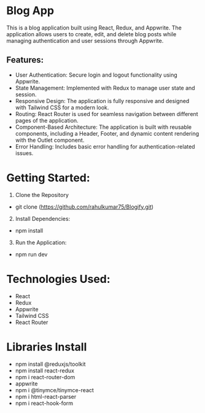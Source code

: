 # Blog App
This is a blog application built using React, Redux, and Appwrite. The application allows users to create, edit, and delete blog posts while managing authentication and user sessions through Appwrite.
## Features:
* User Authentication: Secure login and logout functionality using Appwrite.
* State Management: Implemented with Redux to manage user state and session.
* Responsive Design: The application is fully responsive and designed with Tailwind CSS for a modern look.
* Routing: React Router is used for seamless navigation between different pages of the application.
* Component-Based Architecture: The application is built with reusable components, including a Header, Footer, and dynamic content rendering with the Outlet component.
* Error Handling: Includes basic error handling for authentication-related issues.
# Getting Started:
1. Clone the Repository
  * git clone (https://github.com/rahulkumar75/Blogify.git)
2. Install Dependencies:
  * npm install
3. Run the Application:
  * npm run dev

# Technologies Used:
* React
* Redux
* Appwrite
* Tailwind CSS
* React Router


# Libraries Install
- npm install @reduxjs/toolkit
- npm install react-redux
- npm i react-router-dom
- appwrite
- npm i @tinymce/tinymce-react
- npm i html-react-parser
- npm i react-hook-form 


